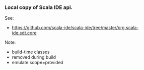 
### Local copy of Scala IDE api.

See:
* https://github.com/scala-ide/scala-ide/tree/master/org.scala-ide.sdt.core

Note: 
* build-time classes 
* removed during build
* emulate scope=provided
